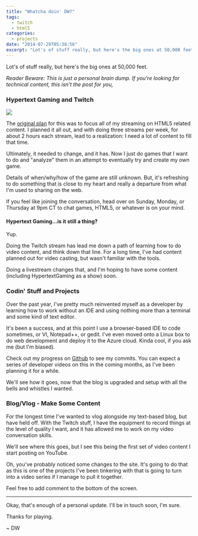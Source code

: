```yaml
---
title: "Whatcha doin' DW?"
tags:
  - twitch
  - html5
categories:
  - projects
date: "2014-07-29T05:38:56"
excerpt: "Lot's of stuff really, but here's the big ones at 50,000 feet."
---
```


[1]: GlitchIcon_purple-128x128.png

Lot's of stuff really, but here's the big ones at 50,000 feet.

_Reader Beware: This is just a personal brain dump. If you're looking for technical content, this isn't the post for you,_

### Hypertext Gaming and Twitch

![][1]

The [original plan](http://http://www.davidwesst.com/hypertext-gaming-starting-june-29/) for this was to focus all of my streaming on HTML5 related content. I planned it all out, and with doing three streams per week, for about 2 hours each stream, lead to a realization: I need a lot of content to fill that time.

Ultimately, it needed to change, and it has. Now I just do games that I want to do and "analyze" them in an attempt to eventually try and create my own game. 

Details of when/why/how of the game are still unknown. But, it's refreshing to do something that is close to my heart and really a departure from what I'm used to sharing on the web.

If you feel like joining the conversation, head over on Sunday, Monday, or Thursday at 9pm CT to chat games, HTML5, or whatever is on your mind.

#### Hypertext Gaming...is it still a thing?

Yup.

Doing the Twitch stream has lead me down a path of learning how to do video content, and think down that line. For a long time, I've had content planned out for video casting, but wasn't familiar with the tools.

Doing a livestream changes that, and I'm hoping to have some content (including HypertextGaming as a show) soon.

### Codin' Stuff and Projects

Over the past year, I've pretty much reinvented myself as a developer by learning how to work without an IDE and using nothing more than a terminal and some kind of text editor.

It's been a success, and at this point I use a browser-based IDE to code sometimes, or VI, Notepad++, or gedit. I've even moved onto a Linux box to do web development and deploy it to the Azure cloud. Kinda cool, if you ask me (but I'm biased).

Check out my progress on [Github](http://github.com/davidwesst) to see my commits. You can expect a series of developer videos on this in the coming months, as I've been planning it for a while.

We'll see how it goes, now that the blog is upgraded and setup with all the bells and whistles I wanted. 

### Blog/Vlog - Make Some Content

For the longest time I've wanted to vlog alongside my text-based blog, but have held off. With the Twitch stuff, I have the equipment to record things at the level of quality I want, and it has allowed me to work on my video conversation skills.

We'll see where this goes, but I see this being the first set of video content I start posting on YouTube.

Oh, you've probably noticed some changes to the site. It's going to do that as this is one of the projects I've been tinkering with that is going to turn into a video series if I manage to pull it together.

Feel free to add comment to the bottom of the screen.

* * *

Okay, that's enough of a personal update. I'll be in touch soon, I'm sure.

Thanks for playing.

~ DW